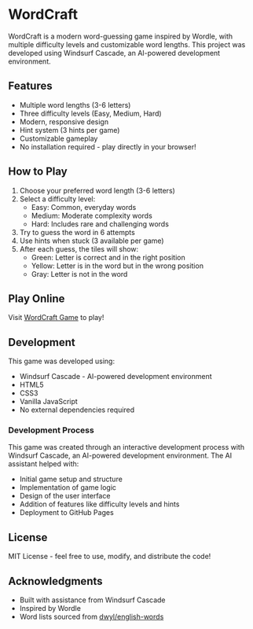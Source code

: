 # WordCraft

WordCraft is a modern word-guessing game inspired by Wordle, with multiple difficulty levels and customizable word lengths. This project was developed using Windsurf Cascade, an AI-powered development environment.

## Features

- Multiple word lengths (3-6 letters)
- Three difficulty levels (Easy, Medium, Hard)
- Modern, responsive design
- Hint system (3 hints per game)
- Customizable gameplay
- No installation required - play directly in your browser!

## How to Play

1. Choose your preferred word length (3-6 letters)
2. Select a difficulty level:
   - Easy: Common, everyday words
   - Medium: Moderate complexity words
   - Hard: Includes rare and challenging words
3. Try to guess the word in 6 attempts
4. Use hints when stuck (3 available per game)
5. After each guess, the tiles will show:
   - Green: Letter is correct and in the right position
   - Yellow: Letter is in the word but in the wrong position
   - Gray: Letter is not in the word

## Play Online

Visit [WordCraft Game](https://jeremycaplan.github.io/wordcraft) to play!

## Development

This game was developed using:
- Windsurf Cascade - AI-powered development environment
- HTML5
- CSS3
- Vanilla JavaScript
- No external dependencies required

### Development Process
This game was created through an interactive development process with Windsurf Cascade, an AI-powered development environment. The AI assistant helped with:
- Initial game setup and structure
- Implementation of game logic
- Design of the user interface
- Addition of features like difficulty levels and hints
- Deployment to GitHub Pages

## License

MIT License - feel free to use, modify, and distribute the code!

## Acknowledgments

- Built with assistance from Windsurf Cascade
- Inspired by Wordle
- Word lists sourced from [dwyl/english-words](https://github.com/dwyl/english-words)
